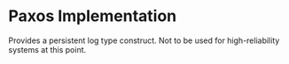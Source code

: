 Paxos Implementation
====================

Provides a persistent log type construct. Not to be used for high-reliability 
systems at this point.
